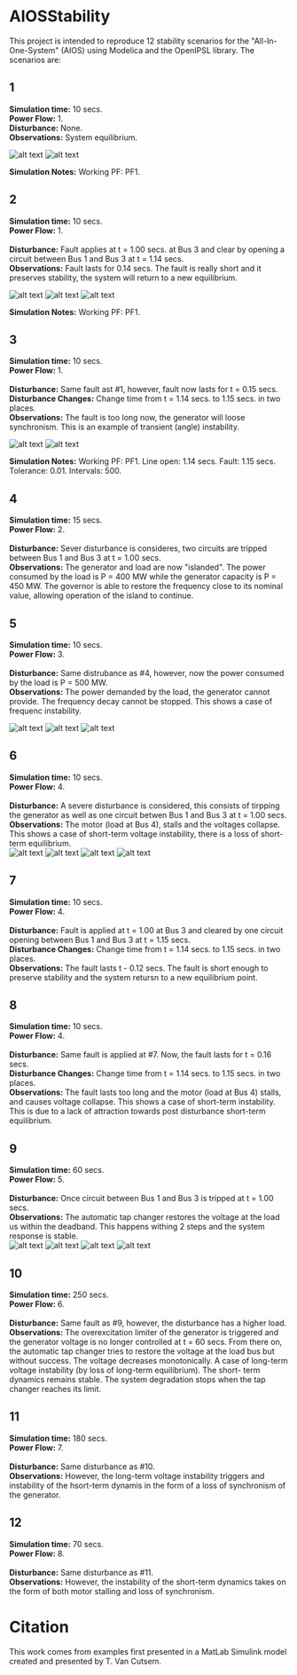 # AIOSStability

This project is intended to reproduce 12 stability scenarios for the "All-In-One-System" (AIOS) using Modelica and the OpenIPSL library. The scenarios are:

## 1
**Simulation time:** 10 secs. <br/> 
**Power Flow:** 1.  <br/> 
**Disturbance:** None. <br/> 
**Observations:** System equilibrium. <br/>

![alt text](https://github.com/ManuelNvro/AIOSStability/blob/master/Figures/OneDiagram.png)
![alt text](https://github.com/ManuelNvro/AIOSStability/blob/master/Figures/OnePQ.png)

**Simulation Notes:** Working PF: PF1. <br/>

## 2
**Simulation time:** 10 secs. <br/>
**Power Flow:** 1. <br/>  
**Disturbance:** Fault applies at t = 1.00 secs. at Bus 3 and clear by opening a circuit between Bus 1 and Bus 3 at t = 1.14 secs. <br/>
**Observations:** Fault lasts for 0.14 secs. The fault is really short and it preserves stability, the system will return to a new equilibrium. <br/>

![alt text](https://github.com/ManuelNvro/AIOSStability/blob/master/Figures/TwoDiagram.png)
![alt text](https://github.com/ManuelNvro/AIOSStability/blob/master/Figures/TwoDelta.png)
![alt text](https://github.com/ManuelNvro/AIOSStability/blob/master/Figures/TwoP.png)

**Simulation Notes:** Working PF: PF1. <br/>

## 3
**Simulation time:** 10 secs. <br/>
**Power Flow:** 1. <br/>  
**Disturbance:** Same fault ast #1, however, fault now lasts for t = 0.15 secs. <br/>
**Disturbance Changes:** Change time from t = 1.14 secs. to 1.15 secs. in two places.<br/>
**Observations:** The fault is too long now, the generator will loose synchronism. This is an example of transient (angle) instability. <br/>

![alt text](https://github.com/ManuelNvro/AIOSStability/blob/master/Figures/ThreeDiagram.png)
![alt text](https://github.com/ManuelNvro/AIOSStability/blob/master/Figures/ThreeDelta.png)

**Simulation Notes:** Working PF: PF1. Line open: 1.14 secs. Fault: 1.15 secs. Tolerance: 0.01. Intervals: 500. <br/>

## 4
**Simulation time:** 15 secs. <br/>
**Power Flow:** 2. <br/>  
**Disturbance:** Sever disturbance is consideres, two circuits are tripped between Bus 1 and Bus 3 at t = 1.00 secs.<br/>
**Observations:** The generator and load are now "islanded". The power consumed by the load is P = 400 MW while the generator capacity is P = 450 MW. The governor is able to restore the frequency close to its nominal value, allowing operation of the island to continue. <br/>

## 5
**Simulation time:** 10 secs. <br/>
**Power Flow:** 3. <br/>  
**Disturbance:** Same distrubance as #4, however, now the power consumed by the load is P = 500 MW. <br/>
**Observations:** The power demanded by the load, the generator cannot provide. The frequency decay cannot be stopped. This shows a case of frequenc instability. <br/>

![alt text](https://github.com/ManuelNvro/AIOSStability/blob/master/Figures/FiveDiagram.png)
![alt text](https://github.com/ManuelNvro/AIOSStability/blob/master/Figures/FiveP.png)
![alt text](https://github.com/ManuelNvro/AIOSStability/blob/master/Figures/FiveFrequency.png)

## 6
**Simulation time:** 10 secs. <br/>
**Power Flow:** 4. <br/>  
**Disturbance:** A severe disturbance is considered, this consists of tirpping the generator as well as one circuit betwen Bus 1 and Bus 3 at t = 1.00 secs. <br/>
**Observations:** The motor (load at Bus 4), stalls and the voltages collapse. This shows a case of short-term voltage instability, there is a loss of short-term equilibrium. <br/>
![alt text](https://github.com/ManuelNvro/AIOSStability/blob/master/Figures/SixDiagram.png)
![alt text](https://github.com/ManuelNvro/AIOSStability/blob/master/Figures/SixPConsumed.png)
![alt text](https://github.com/ManuelNvro/AIOSStability/blob/master/Figures/SixSpeed.png)
![alt text](https://github.com/ManuelNvro/AIOSStability/blob/master/Figures/SixV3.png)

## 7
**Simulation time:** 10 secs. <br/>
**Power Flow:** 4. <br/>  
**Disturbance:** Fault is applied at  t = 1.00 at Bus 3 and cleared by one circuit opening between Bus 1 and Bus 3 at t = 1.15 secs.<br/>
**Disturbance Changes:** Change time from t = 1.14 secs. to 1.15 secs. in two places.<br/>
**Observations:** The fault lasts t - 0.12 secs. The fault is short enough to preserve stability and the system retursn to a new equilibrium point. <br/>

## 8
**Simulation time:** 10 secs. <br/>
**Power Flow:** 4. <br/>  
**Disturbance:** Same fault is applied at #7. Now, the fault lasts for t = 0.16 secs. <br/>
**Disturbance Changes:** Change time from t = 1.14 secs. to 1.15 secs. in two places.<br/>
**Observations:** The fault lasts too long and the motor (load at Bus 4) stalls, and causes voltage collapse. This shows a case of short-term instability. This is due to a lack of attraction towards post disturbance short-term equilibrium.<br/>

## 9
**Simulation time:** 60 secs. <br/>
**Power Flow:** 5. <br/>  
**Disturbance:** Once circuit between Bus 1 and Bus 3 is tripped at t = 1.00 secs. <br/>
**Observations:** The automatic tap changer restores the voltage at the load us within the deadband. This happens withing 2 steps and the system response is stable.<br/>
![alt text](https://github.com/ManuelNvro/AIOSStability/blob/master/Figures/NineDiagram.png)
![alt text](https://github.com/ManuelNvro/AIOSStability/blob/master/Figures/NineGenFieldCurrent.png)
![alt text](https://github.com/ManuelNvro/AIOSStability/blob/master/Figures/NineGenRotorSpeed.png)
![alt text](https://github.com/ManuelNvro/AIOSStability/blob/master/Figures/NineV3V5.png)

## 10
**Simulation time:** 250 secs. <br/>
**Power Flow:** 6. <br/>  
**Disturbance:** Same fault as #9, however, the disturbance has a higher load.<br/>
**Observations:** The overexcitation limiter of the generator is triggered and the generator voltage is no longer controlled at t = 60 secs. From there on, the automatic tap changer tries to restore the voltage at the load bus but without success.
The voltage decreases monotonically. A case of long-term voltage instability (by loss of long-term equilibrium). The short-
term dynamics remains stable. The system degradation stops when the tap changer reaches its limit.<br/>

## 11
**Simulation time:** 180 secs. <br/>
**Power Flow:** 7. <br/>  
**Disturbance:** Same disturbance as #10.<br/>
**Observations:** However, the long-term voltage instability triggers and instability of the hsort-term dynamis in the form of a loss of synchronism of the generator. <br/>

## 12
**Simulation time:** 70 secs. <br/>
**Power Flow:** 8. <br/>  
**Disturbance:** Same disturbance as #11. <br/>
**Observations:** However, the instability of the short-term dynamics takes on the form of both motor stalling and loss of synchronism. <br/>

# Citation
This work comes from examples first presented in a MatLab Simulink model created and presented by T. Van Cutsem.

